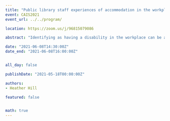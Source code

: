 ```yaml
---
title: "Public library staff experiences of accommodation in the workplace"
event: CAIS2021
event_url: ../../program/

location: https://zoom.us/j/96815079086

abstract: "Identifying as having a disability in the workplace can be a complicated proposition. This research examines public library staff experiences of accommodation for a disability within the workplace. Semi-structured interviews were conducted with Canadian public library staff who sought accommodation in their workplace. "

date: "2021-06-08T14:30:00Z"
date_end: "2021-06-08T16:00:00Z"


all_day: false

publishDate: "2021-05-18T00:00:00Z"

authors:
- Heather Hill

featured: false


math: true
---
```

